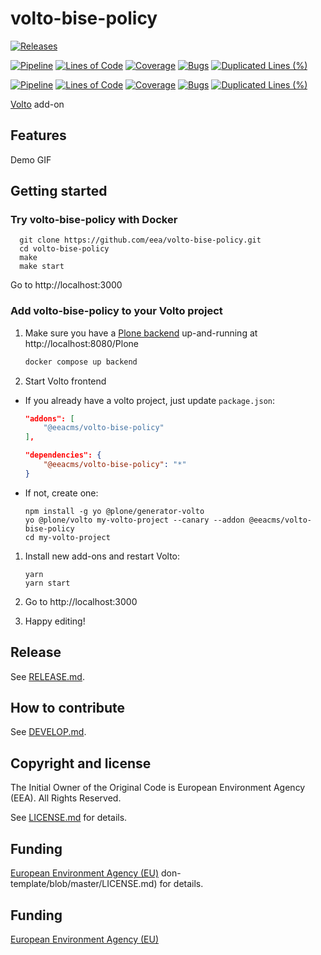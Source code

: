 # volto-bise-policy

[![Releases](https://img.shields.io/github/v/release/eea/volto-bise-policy)](https://github.com/eea/volto-bise-policy/releases)

[![Pipeline](https://ci.eionet.europa.eu/buildStatus/icon?job=volto-addons%2Fvolto-bise-policy%2Fmaster&subject=master)](https://ci.eionet.europa.eu/view/Github/job/volto-addons/job/volto-bise-policy/job/master/display/redirect)
[![Lines of Code](https://sonarqube.eea.europa.eu/api/project_badges/measure?project=volto-bise-policy-master&metric=ncloc)](https://sonarqube.eea.europa.eu/dashboard?id=volto-bise-policy-master)
[![Coverage](https://sonarqube.eea.europa.eu/api/project_badges/measure?project=volto-bise-policy-master&metric=coverage)](https://sonarqube.eea.europa.eu/dashboard?id=volto-bise-policy-master)
[![Bugs](https://sonarqube.eea.europa.eu/api/project_badges/measure?project=volto-bise-policy-master&metric=bugs)](https://sonarqube.eea.europa.eu/dashboard?id=volto-bise-policy-master)
[![Duplicated Lines (%)](https://sonarqube.eea.europa.eu/api/project_badges/measure?project=volto-bise-policy-master&metric=duplicated_lines_density)](https://sonarqube.eea.europa.eu/dashboard?id=volto-bise-policy-master)

[![Pipeline](https://ci.eionet.europa.eu/buildStatus/icon?job=volto-addons%2Fvolto-bise-policy%2Fdevelop&subject=develop)](https://ci.eionet.europa.eu/view/Github/job/volto-addons/job/volto-bise-policy/job/develop/display/redirect)
[![Lines of Code](https://sonarqube.eea.europa.eu/api/project_badges/measure?project=volto-bise-policy-develop&metric=ncloc)](https://sonarqube.eea.europa.eu/dashboard?id=volto-bise-policy-develop)
[![Coverage](https://sonarqube.eea.europa.eu/api/project_badges/measure?project=volto-bise-policy-develop&metric=coverage)](https://sonarqube.eea.europa.eu/dashboard?id=volto-bise-policy-develop)
[![Bugs](https://sonarqube.eea.europa.eu/api/project_badges/measure?project=volto-bise-policy-develop&metric=bugs)](https://sonarqube.eea.europa.eu/dashboard?id=volto-bise-policy-develop)
[![Duplicated Lines (%)](https://sonarqube.eea.europa.eu/api/project_badges/measure?project=volto-bise-policy-develop&metric=duplicated_lines_density)](https://sonarqube.eea.europa.eu/dashboard?id=volto-bise-policy-develop)

[Volto](https://github.com/plone/volto) add-on

## Features

Demo GIF

## Getting started

### Try volto-bise-policy with Docker

      git clone https://github.com/eea/volto-bise-policy.git
      cd volto-bise-policy
      make
      make start

Go to http://localhost:3000

### Add volto-bise-policy to your Volto project

1. Make sure you have a [Plone backend](https://plone.org/download) up-and-running at http://localhost:8080/Plone

   ```Bash
   docker compose up backend
   ```

1. Start Volto frontend

- If you already have a volto project, just update `package.json`:

  ```JSON
  "addons": [
      "@eeacms/volto-bise-policy"
  ],

  "dependencies": {
      "@eeacms/volto-bise-policy": "*"
  }
  ```

- If not, create one:

  ```
  npm install -g yo @plone/generator-volto
  yo @plone/volto my-volto-project --canary --addon @eeacms/volto-bise-policy
  cd my-volto-project
  ```

1. Install new add-ons and restart Volto:

   ```
   yarn
   yarn start
   ```

1. Go to http://localhost:3000

1. Happy editing!

## Release

See [RELEASE.md](https://github.com/eea/volto-bise-policy/blob/master/RELEASE.md).

## How to contribute

See [DEVELOP.md](https://github.com/eea/volto-bise-policy/blob/master/DEVELOP.md).

## Copyright and license

The Initial Owner of the Original Code is European Environment Agency (EEA).
All Rights Reserved.

See [LICENSE.md](https://github.com/eea/volto-bise-policy/blob/master/LICENSE.md) for details.

## Funding

[European Environment Agency (EU)](http://eea.europa.eu)
don-template/blob/master/LICENSE.md) for details.

## Funding

[European Environment Agency (EU)](http://eea.europa.eu)
